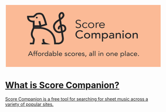 <a href="https://www.scorecompanion.com">
<p align='center'>
  <img src='readme/logo-tagline-wide.png' width='500' height='200' />
</p>

# What is Score Companion?
Score Companion is a free tool for searching for sheet music across a variety of popular sites.

